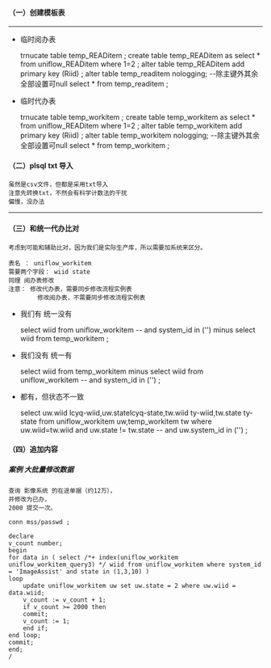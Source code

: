 #### （一）创建模板表

---

- 临时阅办表


    trnucate table temp_READitem ;
    create table temp_READitem as select * from uniflow_READitem where 1=2 ;
    alter table temp_READitem add primary key (Riid) ;
    alter table temp_readitem nologging;
    --除主键外其余全部设置可null
    select * from temp_readitem ;

- 临时代办表


    trnucate table temp_workitem ;
    create table temp_workitem as select * from uniflow_READitem where 1=2 ;
    alter table temp_workitem add primary key (Riid) ;
    alter table temp_workitem nologging;
    --除主键外其余全部设置可null
    select * from temp_workitem ;


#### （二）plsql txt 导入

    虽然是csv文件，但都是采用txt导入
    注意先转换txt，不然会有科学计数法的干扰
    偏慢，没办法

---

#### （三）和统一代办比对

    考虑到可能和辅助比对，因为我们是实际生产库，所以需要加系统来区分。

    表名 ： uniflow_workitem 
    需要两个字段： wiid state 
    同理 阅办表修改
    注意： 修改代办表，需要同步修改流程实例表
            修改阅办表，不需要同步修改流程实例表
    
- 我们有 统一没有  


    select wiid from uniflow_workitem 
    	-- and system_id in ('')
    minus 
    select wiid from temp_workitem 
    ;
 
- 我们没有 统一有


    select wiid from temp_workitem 
    minus 
    select wiid from uniflow_workitem 
    	-- and system_id in ('')
    ;
    
- 都有，但状态不一致


    select uw.wiid lcyq-wiid,uw.statelcyq-state,tw.wiid ty-wiid,tw.state ty-state 
    	from uniflow_workitem uw,temp_workitem  tw 
    		where uw.wiid=tw.wiid and uw.state != tw.state 
    		-- and uw.system_id in ('')
    ;


#### （四）追加内容

##### 案例 大批量修改数据

    查询 影像系统 的在途单据（约12万），
    并修改为已办，
    2000 提交一次。

    conn mss/passwd ;

    declare
    v_count number; 
    begin
    for data in ( select /*+ index(uniflow_workitem uniflow_workitem_query3) */ wiid from uniflow_workitem where system_id = 'ImageAssist' and state in (1,3,10) ) 
    loop 
    	update uniflow_workitem uw set uw.state = 2 where uw.wiid = data.wiid;
    	v_count := v_count + 1;
    	if v_count >= 2000 then 
    	commit;
    	v_count := 1;
    	end if;
    end loop;
    commit;
    end;
    /